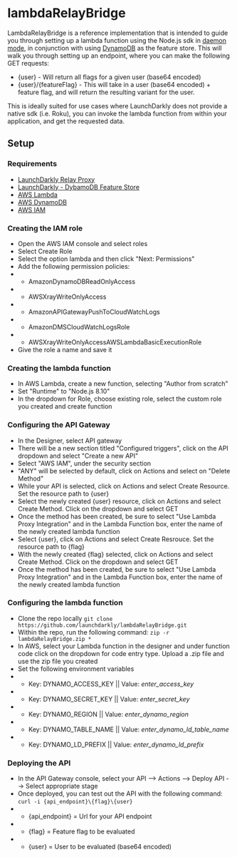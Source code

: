 # lambdaRelayBridge

LambdaRelayBridge is a reference implementation that is intended to guide you through setting up a lambda function using the Node.js sdk in [daemon mode](https://docs.launchdarkly.com/docs/using-a-persistent-feature-store#section-using-a-persistent-feature-store-without-connecting-to-launchdarkly), in conjunction with using [DynamoDB](https://docs.launchdarkly.com/docs/using-a-persistent-feature-store#section-using-dynamodb) as the feature store. This will walk you through setting up an endpoint, where you can make the following GET requests:

* {user} - Will return all flags for a given user (base64 encoded)
* {user}/{featureFlag} - This will take in a user (base64 encoded) + feature flag, and will return the resulting variant for the user. 

This is ideally suited for use cases where LaunchDarkly does not provide a native sdk (i.e. Roku), you can invoke the lambda function from within your application, and get the requested data.

## Setup 

### Requirements 

* [LaunchDarkly Relay Proxy](https://github.com/launchdarkly/ld-relay)
* [LaunchDarkly - DybamoDB Feature Store](https://docs.launchdarkly.com/docs/using-a-persistent-feature-store#section-using-dynamodb)
* [AWS Lambda](https://aws.amazon.com/lambda/)
* [AWS DynamoDB](https://aws.amazon.com/dynamodb/)
* [AWS IAM](https://aws.amazon.com/iam/)

### Creating the IAM role

* Open the AWS IAM console and select roles
* Select Create Role
* Select the option lambda and then click "Next: Permissions"
* Add the following permission policies:
* * AmazonDynamoDBReadOnlyAccess
* * AWSXrayWriteOnlyAccess
* * AmazonAPIGatewayPushToCloudWatchLogs
* * AmazonDMSCloudWatchLogsRole
* * AWSXrayWriteOnlyAccessAWSLambdaBasicExecutionRole
* Give the role a name and save it

### Creating the lambda function 

* In AWS Lambda, create a new function, selecting "Author from scratch"
* Set "Runtime" to "Node.js 8.10"
* In the dropdown for Role, choose existing role, select the custom role you created and create function

### Configuring the API Gateway

* In the Designer, select API gateway
* There will be a new section titled "Configured triggers", click on the API dropdown and select "Create a new API"
* Select "AWS IAM", under the security section
* "ANY" will be selected by default, click on Actions and select on "Delete Method"
* While your API is selected, click on Actions and select Create Resource. Set the resource path to {user}
* Select the newly created {user} resource, click on Actions and select Create Method. Click on the dropdown and select GET
* Once the method has been created, be sure to select "Use Lambda Proxy Integration" and in the Lambda Function box, enter the name of the newly created lambda function
* Select {user}, click on Actions and select Create Resrouce. Set the resource path to {flag}
* With the newly created {flag} selected, click on Actions and select Create Method. Click on the dropdown and select GET
* Once the method has been created, be sure to select "Use Lambda Proxy Integration" and in the Lambda Function box, enter the name of the newly created lambda function

### Configuring the lambda function

* Clone the repo locally `git clone https://github.com/launchdarkly/lambdaRelayBridge.git`
* Within the repo, run the following command: `zip -r lambdaRelayBridge.zip *`
* In AWS, select your Lambda function in the designer and under function code click on the dropdown for code entry type. Upload a .zip file and use the zip file you created
* Set the following environment variables
* * Key: DYNAMO_ACCESS_KEY || Value: *enter_access_key*
* * Key: DYNAMO_SECRET_KEY || Value: *enter_secret_key*
* * Key: DYNAMO_REGION || Value: *enter_dynamo_region*
* * Key: DYNAMO_TABLE_NAME || Value: *enter_dynamo_ld_table_name*
* * Key: DYNAMO_LD_PREFIX || Value: *enter_dynamo_ld_prefix*

### Deploying the API

* In the API Gateway console, select your API --> Actions --> Deploy API --> Select appropriate stage
* Once deployed, you can test out the API with the following command: `curl -i {api_endpoint}\{flag}\{user}`
* * {api_endpoint} = Url for your API endpoint
* * {flag} = Feature flag to be evaluated
* * {user} = User to be evaluated (base64 encoded)